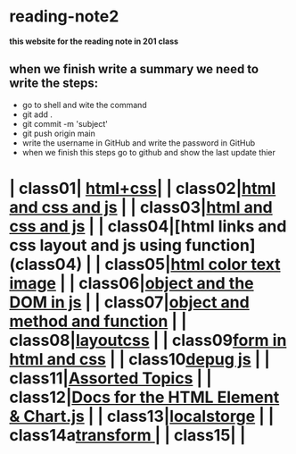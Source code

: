 
# reading-note2

**this website for the reading note in 201 class**
## when we finish write a summary we need to write the steps:
* go to shell and wite the command
 * git add .
  * git commit -m 'subject'
  * git push origin main
  * write the username in GitHub and write the password in GitHub
  * when we finish this steps go to github and show the last update thier
  
|    class01| [html+css](class01)|
|    class02|[html and css and js](class02)               |
|    class03|[html and css and js](class03)               |
|    class04|[html links and css layout and js using function] (class04)              |
|   class05|[html color text image](class05)               |
|    class06|[object and the DOM in js](class06)               |
|    class07|[object and method and function](class07)               |
|    class08|[layoutcss](class08)          |
|   class09[form in html and css](class09)               |
|    class10[depug js](class10)            |
|    class11|[Assorted Topics](class11)               |
|    class12|[Docs for the HTML <canvas> Element & Chart.js](class12)               |
|    class13|[localstorge](class13)               |
|    class14a[transform ](class14a)               |
|    class15|[]()               |
=======


